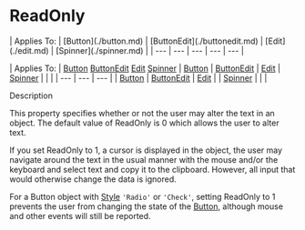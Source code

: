 




<h1 class="heading"><span class="name">ReadOnly</span></h1>
| Applies To: | [Button](./button.md) | [ButtonEdit](./buttonedit.md) | [Edit](./edit.md) | [Spinner](./spinner.md) |
| --- | --- | --- | --- | ---  |

| Applies To: | [Button](./button.md) [ButtonEdit](./buttonedit.md) [Edit](./edit.md) [Spinner](./spinner.md) | [Button](./button.md) | [ButtonEdit](./buttonedit.md) | [Edit](./edit.md) | [Spinner](./spinner.md) |  |  |
| --- | --- | ---  |
| [Button](./button.md) | [ButtonEdit](./buttonedit.md) | [Edit](./edit.md) |
| [Spinner](./spinner.md) |  |  |


Description


This property specifies whether or not the user may alter the text in an object. The default value of ReadOnly is 0 which allows the user to alter text.


If you set ReadOnly to 1, a cursor is displayed in the object, the user may navigate around the text in the usual manner with the mouse and/or the keyboard and select text and copy it to the clipboard. However, all input that would otherwise change the data is ignored.


For a Button object with [Style](style.md) `'Radio'` or `'Check'`, setting ReadOnly to 1 prevents the user from changing the state of the [Button](./button.md), although mouse and other events will still be reported.



